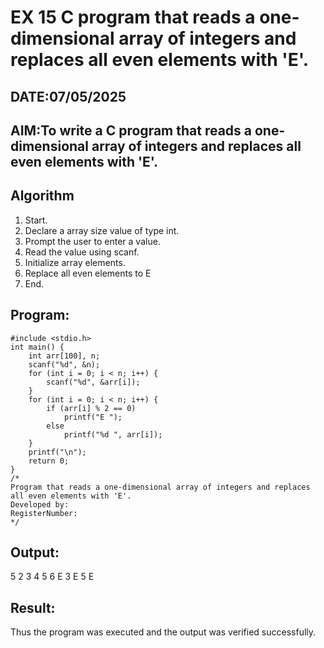 # EX 15 C program that reads a one-dimensional array of integers and replaces all even elements with 'E'.
## DATE:07/05/2025
## AIM:To write a C program that reads a one-dimensional array of integers and replaces all even elements with 'E'.

## Algorithm
1. Start. 
2. Declare a array size value of type int. 
3. Prompt the user to enter a value. 
4. Read the value using scanf. 
5. Initialize array elements. 
6. Replace all even elements to E 
7. End. 

## Program:
```
#include <stdio.h> 
int main() { 
    int arr[100], n; 
    scanf("%d", &n); 
    for (int i = 0; i < n; i++) { 
        scanf("%d", &arr[i]); 
    } 
    for (int i = 0; i < n; i++) { 
        if (arr[i] % 2 == 0) 
            printf("E "); 
        else 
            printf("%d ", arr[i]); 
    } 
    printf("\n"); 
    return 0; 
} 
/*
Program that reads a one-dimensional array of integers and replaces all even elements with 'E'.
Developed by: 
RegisterNumber:  
*/
```

## Output:
5
2 3 4 5 6
E 3 E 5 E


## Result:
Thus the program was executed and the output was verified successfully.
